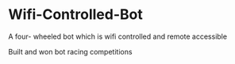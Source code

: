 # Wifi-Controlled-Bot
A four- wheeled bot which is wifi controlled and remote accessible 

Built and won bot racing competitions
